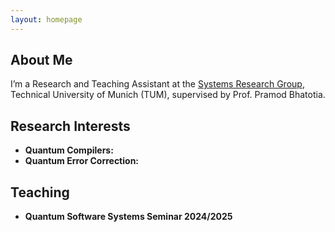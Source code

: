 ```yaml
---
layout: homepage
---
```


## About Me

I’m a Research and Teaching Assistant at the [Systems Research Group](https://dse.in.tum.de/), Technical University of Munich (TUM), supervised by Prof. Pramod Bhatotia.

## Research Interests

- **Quantum Compilers:** 
- **Quantum Error Correction:** 

## Teaching

- **Quantum Software Systems Seminar 2024/2025**


